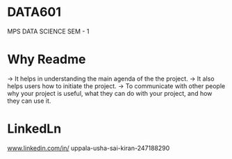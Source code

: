 # DATA601
MPS DATA SCIENCE SEM - 1

# Why Readme

-> It helps in understanding the main agenda of the the project.
-> It also helps users how to initiate the project.
-> To communicate with  other people why your project is useful, what they can do with your project, and how they can use it.

# LinkedLn 
www.linkedin.com/in/
uppala-usha-sai-kiran-247188290


